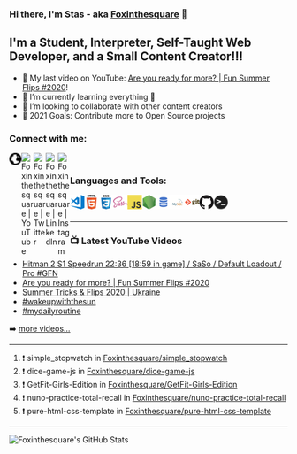 ### Hi there, I'm Stas - aka [Foxinthesquare][website] 👋

## I'm a Student, Interpreter, Self-Taught Web Developer, and a Small Content Creator!!!

- 🔭 My last video on YouTube: [Are you ready for more? | Fun Summer Flips #2020][video]!
- 🌱 I’m currently learning everything 🤣
- 👯 I’m looking to collaborate with other content creators
- 🥅 2021 Goals: Contribute more to Open Source projects

### Connect with me:

[<img align="left" alt="Foxinthesquare" width="22px" src="https://raw.githubusercontent.com/iconic/open-iconic/master/svg/globe.svg" />][website]
[<img align="left" alt="Foxinthesquare | YouTube" width="22px" src="https://cdn.jsdelivr.net/npm/simple-icons@v3/icons/youtube.svg" />][youtube]
[<img align="left" alt="Foxinthesquare | Twitter" width="22px" src="https://cdn.jsdelivr.net/npm/simple-icons@v3/icons/twitter.svg" />][twitter]
[<img align="left" alt="Foxinthesquare | LinkedIn" width="22px" src="https://cdn.jsdelivr.net/npm/simple-icons@v3/icons/linkedin.svg" />][linkedin]
[<img align="left" alt="Foxinthesquare | Instagram" width="22px" src="https://cdn.jsdelivr.net/npm/simple-icons@v3/icons/instagram.svg" />][instagram]

<br />

### Languages and Tools:

[<img align="left" alt="Visual Studio Code" width="26px" src="https://raw.githubusercontent.com/github/explore/80688e429a7d4ef2fca1e82350fe8e3517d3494d/topics/visual-studio-code/visual-studio-code.png" />][website]
[<img align="left" alt="HTML5" width="26px" src="https://raw.githubusercontent.com/github/explore/80688e429a7d4ef2fca1e82350fe8e3517d3494d/topics/html/html.png" />][website]
[<img align="left" alt="CSS3" width="26px" src="https://raw.githubusercontent.com/github/explore/80688e429a7d4ef2fca1e82350fe8e3517d3494d/topics/css/css.png" />][website]
[<img align="left" alt="Sass" width="26px" src="https://raw.githubusercontent.com/github/explore/80688e429a7d4ef2fca1e82350fe8e3517d3494d/topics/sass/sass.png" />][website]
[<img align="left" alt="JavaScript" width="26px" src="https://raw.githubusercontent.com/github/explore/80688e429a7d4ef2fca1e82350fe8e3517d3494d/topics/javascript/javascript.png" />][website]
[<img align="left" alt="Node.js" width="26px" src="https://raw.githubusercontent.com/github/explore/80688e429a7d4ef2fca1e82350fe8e3517d3494d/topics/nodejs/nodejs.png" />][website]
[<img align="left" alt="SQL" width="26px" src="https://raw.githubusercontent.com/github/explore/80688e429a7d4ef2fca1e82350fe8e3517d3494d/topics/sql/sql.png" />][website]
[<img align="left" alt="MySQL" width="26px" src="https://raw.githubusercontent.com/github/explore/80688e429a7d4ef2fca1e82350fe8e3517d3494d/topics/mysql/mysql.png" />][website]
[<img align="left" alt="Git" width="26px" src="https://raw.githubusercontent.com/github/explore/80688e429a7d4ef2fca1e82350fe8e3517d3494d/topics/git/git.png" />][website]
[<img align="left" alt="GitHub" width="26px" src="https://raw.githubusercontent.com/github/explore/78df643247d429f6cc873026c0622819ad797942/topics/github/github.png" />][website]
[<img align="left" alt="Terminal" width="26px" src="https://raw.githubusercontent.com/github/explore/80688e429a7d4ef2fca1e82350fe8e3517d3494d/topics/terminal/terminal.png" />][website]

<br />
<br />

---

### 📺 Latest YouTube Videos

<!-- YOUTUBE:START -->
- [Hitman 2 S1 Speedrun 22:36 [18:59 in game] / SaSo / Default Loadout / Pro #GFN](https://youtu.be/EuJJGxP5atA)
- [Are you ready for more? | Fun Summer Flips #2020](https://youtu.be/qD_NQLv6Hpg)
- [Summer Tricks & Flips 2020 | Ukraine](https://youtu.be/p0Xs1-2MLj0)
- [#wakeupwiththesun](https://youtu.be/tUmKsYfyxIw)
- [#mydailyroutine](https://youtu.be/fICsLwlb6OA)
<!-- YOUTUBE:END -->

➡️ [more videos...](https://www.youtube.com/channel/UCYphQ-eg4-Ka2ubhE3GaeZw)

---
  
<!--START_SECTION:activity-->
1. ❗ simple_stopwatch in [Foxinthesquare/simple_stopwatch](https://github.com/Foxinthesquare/simple_stopwatch)
2. ❗ dice-game-js in [Foxinthesquare/dice-game-js](https://github.com/Foxinthesquare/dice-game-js)
3. ❗ GetFit-Girls-Edition in [Foxinthesquare/GetFit-Girls-Edition](https://github.com/Foxinthesquare/GetFit-Girls-Edition)
4. ❗ nuno-practice-total-recall in [Foxinthesquare/nuno-practice-total-recall](https://github.com/Foxinthesquare/nuno-practice-total-recall)
5. ❗ pure-html-css-template in [Foxinthesquare/pure-html-css-template](https://github.com/Foxinthesquare/pure-html-css-template)
<!--END_SECTION:activity-->

---

<img align="left" alt="Foxinthesquare's GitHub Stats" src="https://github-readme-stats.vercel.app/api?username=Foxinthesquare&show_icons=true&hide_border=true&theme=tokyonight" />

[website]: https://github.com/Foxinthesquare
[video]: https://youtu.be/qD_NQLv6Hpg
[twitter]: https://twitter.com/foxinthesquare
[youtube]: https://www.youtube.com/channel/UCYphQ-eg4-Ka2ubhE3GaeZw
[instagram]: https://www.instagram.com/foxinthesquare/
[linkedin]: https://www.linkedin.com/in/foxinthesquare/
